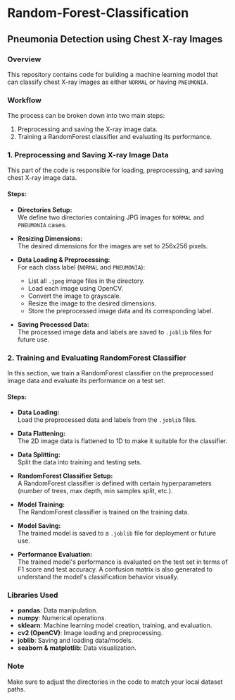 # Random-Forest-Classification
## Pneumonia Detection using Chest X-ray Images

### Overview
This repository contains code for building a machine learning model that can classify chest X-ray images as either `NORMAL` or having `PNEUMONIA`.

### Workflow
The process can be broken down into two main steps:
1. Preprocessing and saving the X-ray image data.
2. Training a RandomForest classifier and evaluating its performance.

### 1. Preprocessing and Saving X-ray Image Data
This part of the code is responsible for loading, preprocessing, and saving chest X-ray image data. 

#### Steps:
- **Directories Setup:**  
  We define two directories containing JPG images for `NORMAL` and `PNEUMONIA` cases.
  
- **Resizing Dimensions:**  
  The desired dimensions for the images are set to 256x256 pixels.
  
- **Data Loading & Preprocessing:**  
  For each class label (`NORMAL` and `PNEUMONIA`):
  - List all `.jpeg` image files in the directory.
  - Load each image using OpenCV.
  - Convert the image to grayscale.
  - Resize the image to the desired dimensions.
  - Store the preprocessed image data and its corresponding label.

- **Saving Processed Data:**  
  The processed image data and labels are saved to `.joblib` files for future use.

### 2. Training and Evaluating RandomForest Classifier
In this section, we train a RandomForest classifier on the preprocessed image data and evaluate its performance on a test set.

#### Steps:
- **Data Loading:**  
  Load the preprocessed data and labels from the `.joblib` files.
  
- **Data Flattening:**  
  The 2D image data is flattened to 1D to make it suitable for the classifier.
  
- **Data Splitting:**  
  Split the data into training and testing sets.
  
- **RandomForest Classifier Setup:**  
  A RandomForest classifier is defined with certain hyperparameters (number of trees, max depth, min samples split, etc.). 

- **Model Training:**  
  The RandomForest classifier is trained on the training data.
  
- **Model Saving:**  
  The trained model is saved to a `.joblib` file for deployment or future use.
  
- **Performance Evaluation:**  
  The trained model's performance is evaluated on the test set in terms of F1 score and test accuracy. A confusion matrix is also generated to understand the model's classification behavior visually.

### Libraries Used
- **pandas**: Data manipulation.
- **numpy**: Numerical operations.
- **sklearn**: Machine learning model creation, training, and evaluation.
- **cv2 (OpenCV)**: Image loading and preprocessing.
- **joblib**: Saving and loading data/models.
- **seaborn & matplotlib**: Data visualization.

### Note
Make sure to adjust the directories in the code to match your local dataset paths.
